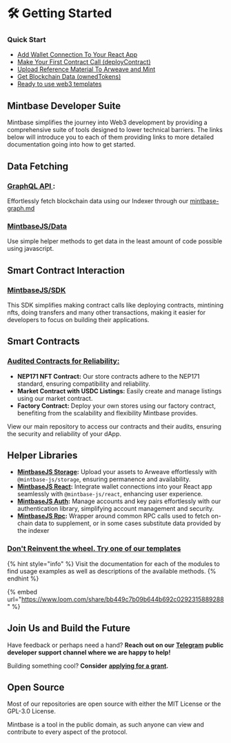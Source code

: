 # 🛠 Getting Started

### Quick Start

* [Add Wallet Connection To Your React App](add-wallet-connection-to-your-react-app.md)
* [Make Your First Contract Call (deployContract)](make-your-first-contract-call-deploycontract.md)
* [Upload Reference Material To Arweave and Mint](upload-reference-material-to-arweave-and-mint.md)
* [Get Blockchain Data (ownedTokens)](get-blockchain-data-ownedtokens.md)
* [Ready to use web3 templates](mintbase-templates.md)

## Mintbase Developer Suite

Mintbase simplifies the journey into Web3 development by providing a comprehensive suite of tools designed to lower technical barriers. The links below will introduce you to each of them providing links to more detailed documentation going into how to get started.

## **Data Fetching**

### [**GraphQL API** ](../read-data/mintbase-graph.md)**:**

Effortlessly fetch blockchain data using our Indexer through our [mintbase-graph.md](../read-data/mintbase-graph.md "mention")

### [MintbaseJS/Data](../../mintbase-sdk-ref/packages/data/)

Use simple helper methods to get data in the least amount of code possible using javascript.

## Smart Contract Interaction

### [**MintbaseJS/SDK**](../../mintbase-sdk-ref/packages/sdk/)

This SDK simplifies making contract calls like deploying contracts, mintining nfts, doing transfers and many other transactions, making it easier for developers to focus on building their applications.

## **Smart Contracts**

### [**Audited Contracts for Reliability:**](../smart-contracts/)

* **NEP171 NFT Contract:** Our store contracts adhere to the NEP171 standard, ensuring compatibility and reliability.
* **Market Contract with USDC Listings:** Easily create and manage listings using our market contract.
* **Factory Contract:** Deploy your own stores using our factory contract, benefiting from the scalability and flexibility Mintbase provides.

View our main repository to access our contracts and their audits, ensuring the security and reliability of your dApp.

## **Helper Libraries**

* [**MintbaseJS Storage**](../../mintbase-sdk-ref/packages/storage/)**:** Upload your assets to Arweave effortlessly with `@mintbase-js/storage`, ensuring permanence and availability.
* [**MintbaseJS React**](../../mintbase-sdk-ref/packages/react/)**:** Integrate wallet connections into your React app seamlessly with `@mintbase-js/react`, enhancing user experience.
* [**MintbaseJS Auth**](../../mintbase-sdk-ref/packages/auth/)**:** Manage accounts and key pairs effortlessly with our authentication library, simplifying account management and security.
* [**MintbaseJS Rpc**](../../mintbase-sdk-ref/packages/rpc/)**:** Wrapper around common RPC calls used to fetch on-chain data to supplement, or in some cases substitute data provided by the indexer&#x20;

### [Don't Reinvent the wheel. Try one of our templates](mintbase-templates.md)



{% hint style="info" %}
Visit the documentation for each of the modules to find usage examples as well as descriptions of the available methods.
{% endhint %}



{% embed url="https://www.loom.com/share/bb449c7b09b644b692c0292315889288" %}

## Join Us and Build the Future

Have feedback or perhaps need a hand? **Reach out on our** [**Telegram**](https://t.me/mintdev) **public developer support channel where we are happy to help!**

Building something cool? **Consider** [**applying for a grant**](https://github.com/Mintbase/Grants-Program)**.**

## Open Source

Most of our repositories are open source with either the MIT License or the GPL-3.0 License.

Mintbase is a tool in the public domain, as such anyone can view and contribute to every aspect of the protocol.
